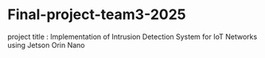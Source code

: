# Final-project-team3-2025
project title : Implementation of Intrusion Detection System for IoT Networks using Jetson Orin Nano  
